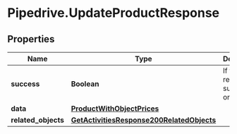 # Pipedrive.UpdateProductResponse

## Properties

Name | Type | Description | Notes
------------ | ------------- | ------------- | -------------
**success** | **Boolean** | If the response is successful or not | [optional] 
**data** | [**ProductWithObjectPrices**](ProductWithObjectPrices.md) |  | [optional] 
**related_objects** | [**GetActivitiesResponse200RelatedObjects**](GetActivitiesResponse200RelatedObjects.md) |  | [optional] 



